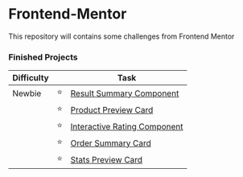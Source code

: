 # Frontend-Mentor
 This repository will contains some challenges from Frontend Mentor

### Finished Projects

|Difficulty | | Task |
|---|---|---|
| Newbie | :star: | [Result Summary Component](https://result-summary-component-main-powreze.netlify.app/) |
| | :star: | [Product Preview Card](https://product-preview-card-powreze.netlify.app/) |
| | :star: | [Interactive Rating Component](https://interactive-rating-component-powreze.netlify.app/) |
| | :star: | [Order Summary Card](https://order-summary-component-powreze.netlify.app/) |
| | :star: | [Stats Preview Card](https://stats-preview-card-powreze.netlify.app/) |